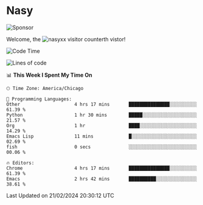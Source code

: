 # Nasy

<!--
<p align="center">
<img height="200" src="https://github-readme-stats.vercel.app/api?username=nasyxx&count_private=true&show_icons=true&theme=dracula&include_all_commits=true"/>
<img height="200" src="https://github-readme-stats.vercel.app/api/top-langs/?username=nasyxx&theme=dracula&hide=html,jupyter+notebook&count_private=true&show_icons=true"/>
</p>

  
----------------
-->

![Sponsor](https://img.shields.io/static/v1.svg?label=Sponsor&message=%E2%9D%A4&logo=GitHub&style=flat&color=pink)
 
Welcome, the ![nasyxx visitor counter](https://count.getloli.com/get/@nasyxx?theme=rule34)th vistor!
 
<!--START_SECTION:waka-->
![Code Time](http://img.shields.io/badge/Code%20Time-4%2C297%20hrs%2030%20mins-blue)

![Lines of code](https://img.shields.io/badge/From%20Hello%20World%20I%27ve%20Written-6.3%20million%20lines%20of%20code-blue)

📊 **This Week I Spent My Time On** 

```text
🕑︎ Time Zone: America/Chicago

💬 Programming Languages: 
Other                    4 hrs 17 mins       ███████████████░░░░░░░░░░   61.39 % 
Python                   1 hr 30 mins        █████░░░░░░░░░░░░░░░░░░░░   21.57 % 
Org                      1 hr                ████░░░░░░░░░░░░░░░░░░░░░   14.29 % 
Emacs Lisp               11 mins             █░░░░░░░░░░░░░░░░░░░░░░░░   02.69 % 
fish                     0 secs              ░░░░░░░░░░░░░░░░░░░░░░░░░   00.06 % 

🔥 Editors: 
Chrome                   4 hrs 17 mins       ███████████████░░░░░░░░░░   61.39 % 
Emacs                    2 hrs 42 mins       ██████████░░░░░░░░░░░░░░░   38.61 % 
```


 Last Updated on 21/02/2024 20:30:12 UTC
<!--END_SECTION:waka-->

<!-- ![visitors](https://visitor-badge.laobi.icu/badge?page_id=nasyxx.nasyxx) -->
